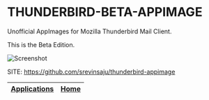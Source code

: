 # THUNDERBIRD-BETA-APPIMAGE
 
 Unofficial AppImages for Mozilla Thunderbird Mail Client.

 This is the Beta Edition.
 
 ![Screenshot](https://media.imgcdn.org/repo/2023/03/mozilla-thunderbird/Mozilla-Thunderbird-free-download.jpg)
 
 SITE: https://github.com/srevinsaju/thunderbird-appimage

 | [Applications](https://portable-linux-apps.github.io/apps.html) | [Home](https://portable-linux-apps.github.io)
 | --- | --- |
